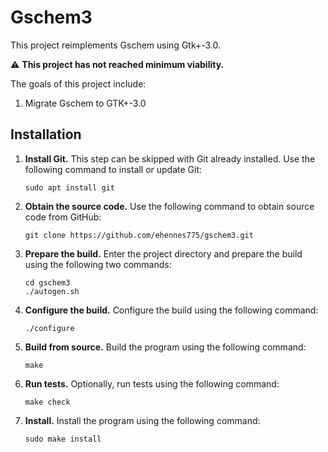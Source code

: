 # Gschem3
This project reimplements Gschem using Gtk+-3.0.

:warning: __This project has not reached minimum viability.__

The goals of this project include:

1. Migrate Gschem to GTK+-3.0

## Installation
1. __Install Git.__ This step can be skipped with Git already installed. Use the following command to install or update Git:

    ```
    sudo apt install git
    ```

2. __Obtain the source code.__ Use the following command to obtain source code from GitHub:

    ```
    git clone https://github.com/ehennes775/gschem3.git
    ```

3. __Prepare the build.__ Enter the project directory and prepare the build using the following two commands:

    ```
    cd gschem3
    ./autogen.sh
    ```
    
4. __Configure the build.__ Configure the build using the following command:    
    
    ```
    ./configure
    ```
    
5. __Build from source.__ Build the program using the following command:
    
    ```
    make
    ```
    
6. __Run tests.__ Optionally, run tests using the following command:
    
    ```
    make check
    ```
    
7. __Install.__ Install the program using the following command:    
    
    ```
    sudo make install
    ```
    
